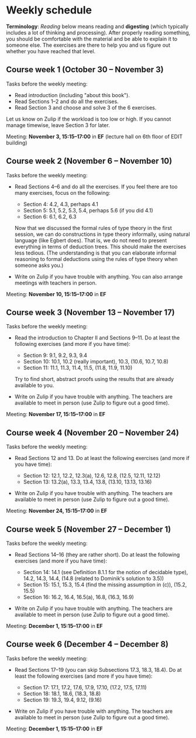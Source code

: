 # Weekly schedule

**Terminology**:
*Reading* below means reading and **digesting** (which typically includes a lot of thinking and processing).
After properly reading something, you should be comfortable with the material and be able to explain it to someone else.
The exercises are there to help you and us figure out whether you have reached that level.

## Course week 1 (October 30 – November 3)

Tasks before the weekly meeting:

* Read introduction (including "about this book").
* Read Sections 1–2 and do all the exercises.
* Read Section 3 and choose and solve 3 of the 6 exercises.

Let us know on Zulip if the workload is too low or high.
If you cannot manage timewise, leave Section 3 for later.

Meeting: **November 3, 15:15–17:00** in **EF** (lecture hall on 6th floor of EDIT building)

## Course week 2 (November 6 – November 10)

Tasks before the weekly meeting:

* Read Sections 4–6 and do all the exercises.
  If you feel there are too many exercises, focus on the following:
  - Section 4: 4.2, 4.3, perhaps 4.1
  - Section 5: 5.1, 5.2, 5.3, 5.4, perhaps 5.6 (if you did 4.1)
  - Section 6: 6.1, 6.2, 6.3

  Now that we discussed the formal rules of type theory in the first session, we can do constructions in type theory informally, using natural language (like Egbert does).
  That is, we do not need to present everything in terms of deduction trees.
  This should make the exercises less tedious.
  (The understanding is that you can elaborate informal reasoning to formal deductions using the rules of type theory when someone asks you.)

* Write on Zulip if you have trouble with anything.
  You can also arrange meetings with teachers in person.

Meeting: **November 10, 15:15–17:00** in **EF**

## Course week 3 (November 13 – November 17)

Tasks before the weekly meeting:

* Read the introduction to Chapter II and Sections 9–11.
  Do at least the following exercises (and more if you have time):
  - Section 9: 9.1, 9.2, 9.3, 9.4
  - Section 10: 10.1, 10.2 (really important), 10.3, (10.6, 10.7, 10.8)
  - Section 11: 11.1, 11.3, 11.4, 11.5, (11.8, 11.9, 11.10)

  Try to find short, abstract proofs using the results that are already available to you.

* Write on Zulip if you have trouble with anything.
  The teachers are available to meet in person (use Zulip to figure out a good time).

Meeting: **November 17, 15:15–17:00** in **EF**

## Course week 4 (November 20 – November 24)

Tasks before the weekly meeting:

* Read Sections 12 and 13.
  Do at least the following exercises (and more if you have time):
  - Section 12: 12.1, 12.2, 12.3(a), 12.6, 12.8, (12.5, 12.11, 12.12)
  - Section 13: 13.2(a), 13.3, 13.4, 13.8, (13.10, 13.13, 13.16)

* Write on Zulip if you have trouble with anything.
  The teachers are available to meet in person (use Zulip to figure out a good time).

Meeting: **November 24, 15:15–17:00** in **EF**

## Course week 5 (November 27 – December 1)

Tasks before the weekly meeting:

* Read Sections 14–16 (they are rather short).
  Do at least the following exercises (and more if you have time):
  - Section 14: 14.1 (see Definition 8.1.1 for the notion of decidable type), 14.2, 14.3, 14.4, (14.8 (related to Dominik's solution to 3.5))
  - Section 15: 15.1, 15.3, 15.4 (find the missing assumption in (c)), (15.2, 15.5)
  - Section 16: 16.2, 16.4, 16.5(a), 16.8, (16.3, 16.9)

* Write on Zulip if you have trouble with anything.
  The teachers are available to meet in person (use Zulip to figure out a good time).

Meeting: **December 1, 15:15–17:00** in **EF**

## Course week 6 (December 4 – December 8)

Tasks before the weekly meeting:

* Read Sections 17–19 (you can skip Subsections 17.3, 18.3, 18.4).
  Do at least the following exercises (and more if you have time):
  - Section 17: 17.1, 17.2, 17.6, 17.9, 17.10, (17.2, 17.5, 17.11)
  - Section 18: 18.1, 18.6, (18.3, 18.8)
  - Section 19: 19.3, 19.4, 9.12, (9.16)

* Write on Zulip if you have trouble with anything.
  The teachers are available to meet in person (use Zulip to figure out a good time).

Meeting: **December 1, 15:15–17:00** in **EF**
